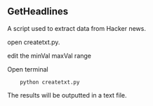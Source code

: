 GetHeadlines
---

A script used to extract data from Hacker news.

open createtxt.py.

edit the minVal maxVal range

Open terminal

        python createtxt.py
        
The results will be outputted in a text file.